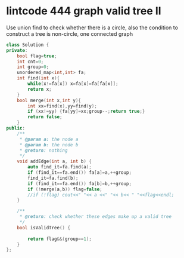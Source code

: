 # lintcode 444 graph valid tree II
Use union find to check whether there is a circle, also the condition to construct a tree is non-circle, one connected graph
```cpp
class Solution {
private:
    bool flag=true;
    int cnt=0;
    int group=0;
    unordered_map<int,int> fa;
    int find(int x){
        while(x!=fa[x]) x=fa[x]=fa[fa[x]];
        return x;
    }
    bool merge(int x,int y){
        int xx=find(x),yy=find(y);
        if (xx!=yy) {fa[yy]=xx;group--;return true;}
        return false;
    }
public:
    /**
     * @param a: the node a
     * @param b: the node b
     * @return: nothing
     */
    void addEdge(int a, int b) {
        auto find_it=fa.find(a);
        if (find_it==fa.end()) fa[a]=a,++group;
        find_it=fa.find(b);
        if (find_it==fa.end()) fa[b]=b,++group;
        if (!merge(a,b)) flag=false;
        //if (!flag) cout<<" "<< a <<" "<< b<< " "<<flag<<endl;
    }

    /**
     * @return: check whether these edges make up a valid tree
     */
    bool isValidTree() {
        
        return flag&&(group==1);
    }
};
```
